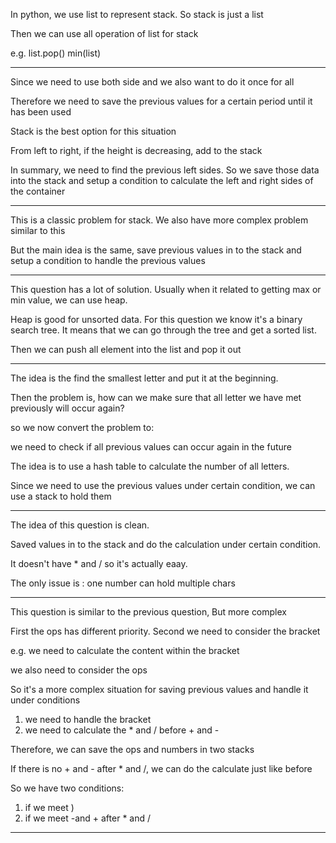 In python, we use list to represent stack. So stack is just a list

Then we can use all operation of list for stack

e.g. list.pop\(\) min\(list\)

---

Since we need to use both side and we also want to do it once for all

Therefore we need to save the previous values for a certain period until it has been used

Stack is the best option for this situation

From left to right, if the height is decreasing, add to the stack

In summary,  we need to find the previous left sides. So we save those data into the stack and setup a condition to calculate the left and right sides of the container

---

This is a classic problem for stack. We also have more complex problem similar to this

But the main idea is the same, save previous values in to the stack and setup a condition to handle the previous values

---

This question has a lot of solution. Usually when it related to getting max or min value, we can use heap.

Heap is good for unsorted data. For this question we know it's a binary search tree. It means that we can go through the tree and get a sorted list.

Then we can push all element into the list and pop it out

---

The idea is the find the smallest letter and put it at the beginning.

Then the problem is,  how can we make sure that all letter we have met previously will occur again?

so we now convert the problem to:

we need to check if all previous values can occur again in the future

The idea is to use a hash table to calculate the number of all letters.

Since we need to use the previous values under certain condition, we can use a stack to hold them

---

The idea of this question is clean.

Saved values in to the stack and do the calculation under certain condition.

It doesn't have \* and /  so it's actually eaay.

The only issue is : one number can hold multiple chars

---

This question is similar to the previous question, But more complex

First the ops has different priority. Second we need to consider the bracket

e.g. we need to calculate the content within the bracket

we also need to consider the ops

So it's a more complex situation for saving previous values and handle it under conditions

1. we need to handle the bracket
2. we need to calculate the \* and / before + and -

Therefore, we can save the ops and numbers in two stacks

If there is no + and  - after \* and /, we can do the calculate just like before

So we have two conditions:

1. if we meet \) 
2. if we meet -and + after \* and /

---



